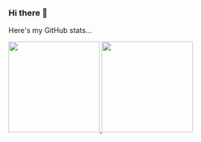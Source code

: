 ### Hi there 👋

Here's my GitHub stats...

<div>
  <a href="https://github.com/ayushnvs">
  <img height="180em" src="https://github-readme-stats.vercel.app/api?username=ayushnvs&show_icons=true&include_all_commits=true&count_private=true"/>
  <img height="180em" src="https://github-readme-stats.vercel.app/api/top-langs/?username=ayushnvs&layout=compact&langs_count=10"/>
</div>

<!--
**ayushnvs/ayushnvs** is a ✨ _special_ ✨ repository because its `README.md` (this file) appears on your GitHub profile.

Here are some ideas to get you started:

- 🔭 I’m currently working on ...
- 🌱 I’m currently learning ...
- 👯 I’m looking to collaborate on ...
- 🤔 I’m looking for help with ...
- 💬 Ask me about ...
- 📫 How to reach me: ...
- 😄 Pronouns: ...
- ⚡ Fun fact: ...
-->
